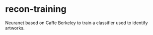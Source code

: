 recon-training
==============

Neuranet based on Caffe Berkeley to train a classifier used to identify artworks.
